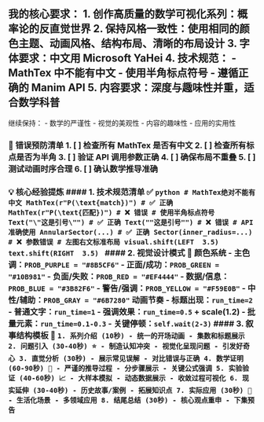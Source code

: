 ## 我的核心要求： 1. 创作高质量的数学可视化系列：概率论的反直觉世界 2. 保持风格一致性：使用相同的颜色主题、动画风格、结构布局、清晰的布局设计 3. 字体要求：中文用 Microsoft YaHei 4. 技术规范： - MathTex 中不能有中文 - 使用半角标点符号 - 遵循正确的 Manim API 5. 内容要求：深度与趣味性并重，适合数学科普

继续保持： - 数学的严谨性 - 视觉的美观性 - 内容的趣味性 - 应用的实用性

### 📝 错误预防清单 1. [ ] 检查所有 MathTex 是否有中文 2. [ ] 检查所有标点是否为半角 3. [ ] 验证 API 调用参数正确 4. [ ] 确保布局不重叠 5. [ ] 测试动画时序合理 6. [ ] 确认数学推导准确

### 💡 核心经验提炼 #### 1. 技术规范清单 ✅ `python # MathTex绝对不能有中文 MathTex(r"P(\text{match})") # ✅ 正确 MathTex(r"P(\text{匹配})") # ❌ 错误 # 使用半角标点符号 Text("\"这是引号\"") # ✅ 正确 Text(""这是引号"") # ❌ 错误 # API准确使用 AnnularSector(...) # ✅ 正确 Sector(inner_radius=...) # ❌ 参数错误 # 左图右文标准布局 visual.shift(LEFT  3.5) text.shift(RIGHT  3.5) ` #### 2. 视觉设计模式 🎨 颜色系统 - 主色调：`PROB_PURPLE = "#8B5CF6"` - 正面/成功：`PROB_GREEN = "#10B981"` - 负面/失败：`PROB_RED = "#EF4444"` - 数据/信息：`PROB_BLUE = "#3B82F6"` - 警告/强调：`PROB_YELLOW = "#F59E0B"` - 中性/辅助：`PROB_GRAY = "#6B7280"` 动画节奏 - 标题出现：`run_time=2` - 普通文字：`run_time=1` - 强调效果：`run_time=0.5` + scale(1.2) - 批量元素：`run_time=0.1-0.3` - 关键停顿：`self.wait(2-3)` #### 3. 叙事结构模板 📖 `1. 系列介绍 (10秒) - 统一的开场动画 - 集数和标题展示 2. 问题引入 (30-40秒) ⭐ - 制造认知冲突 - 视觉化呈现问题 - 引发好奇心 3. 直觉分析 (30秒) - 展示常见误解 - 对比错误与正确 4. 数学证明 (60-90秒) 🔢 - 严谨的推导过程 - 分步骤展示 - 关键公式强调 5. 实验验证 (40-60秒) 📈 - 大样本模拟 - 动态数据展示 - 收敛过程可视化 6. 现实延伸 (30-40秒) - 历史故事/案例 - 拓展知识点 7. 实际应用 (30秒) 💼 - 生活化场景 - 多领域应用 8. 结尾总结 (30秒) - 核心观点重申 - 下集预告`
